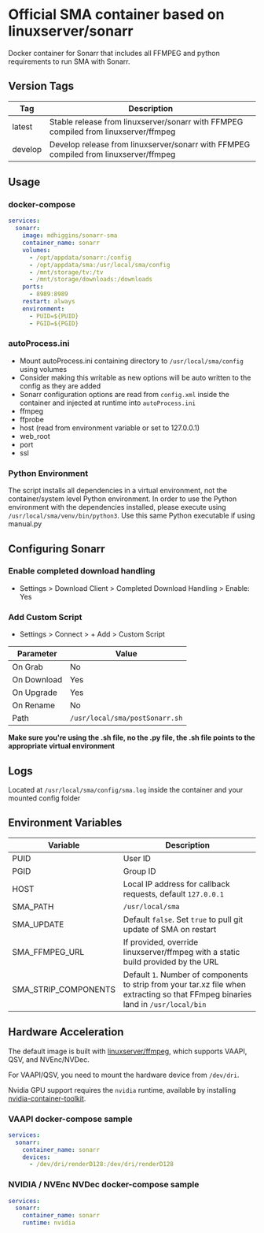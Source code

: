 # Official SMA container based on linuxserver/sonarr

Docker container for Sonarr that includes all FFMPEG and python requirements to run SMA with Sonarr.

## Version Tags

|Tag|Description|
|---|---|
|latest|Stable release from linuxserver/sonarr with FFMPEG compiled from linuxserver/ffmpeg|
|develop|Develop release from linuxserver/sonarr with FFMPEG compiled from linuxserver/ffmpeg|

## Usage

### docker-compose
~~~yml
services:
  sonarr:
    image: mdhiggins/sonarr-sma
    container_name: sonarr
    volumes:
      - /opt/appdata/sonarr:/config
      - /opt/appdata/sma:/usr/local/sma/config
      - /mnt/storage/tv:/tv
      - /mnt/storage/downloads:/downloads
    ports:
      - 8989:8989
    restart: always
    environment:
      - PUID=${PUID}
      - PGID=${PGID}
~~~

### autoProcess.ini
- Mount autoProcess.ini containing directory to `/usr/local/sma/config` using volumes
 - Consider making this writable as new options will be auto written to the config as they are added
- Sonarr configuration options are read from `config.xml` inside the container and injected at runtime into `autoProcess.ini`
 - ffmpeg
 - ffprobe
 - host (read from environment variable or set to 127.0.0.1)
 - web_root
 - port
 - ssl

### Python Environment
The script installs all dependencies in a virtual environment, not the container/system level Python environment. In order to use the Python environment with the dependencies installed, please execute using `/usr/local/sma/venv/bin/python3`. Use this same Python executable if using manual.py

## Configuring Sonarr

###  Enable completed download handling
- Settings > Download Client > Completed Download Handling > Enable: Yes

### Add Custom Script
- Settings > Connect > + Add > Custom Script

|Parameter|Value|
|---|---|
|On Grab| No|
|On Download| Yes|
|On Upgrade| Yes|
|On Rename| No|
|Path|`/usr/local/sma/postSonarr.sh`|

**Make sure you're using the .sh file, no the .py file, the .sh file points to the appropriate virtual environment**

## Logs

Located at `/usr/local/sma/config/sma.log` inside the container and your mounted config folder

## Environment Variables
|Variable|Description|
|---|---|
|PUID|User ID|
|PGID|Group ID|
|HOST|Local IP address for callback requests, default `127.0.0.1`|
|SMA_PATH|`/usr/local/sma`|
|SMA_UPDATE|Default `false`. Set `true` to pull git update of SMA on restart|
|SMA_FFMPEG_URL|If provided, override linuxserver/ffmpeg with a static build provided by the URL|
|SMA_STRIP_COMPONENTS|Default `1`. Number of components to strip from your tar.xz file when extracting so that FFmpeg binaries land in `/usr/local/bin`|

## Hardware Acceleration
The default image is built with [linuxserver/ffmpeg](https://hub.docker.com/r/linuxserver/ffmpeg), which supports VAAPI, QSV, and NVEnc/NVDec.

For VAAPI/QSV, you need to mount the hardware device from `/dev/dri`. 

Nvidia GPU support requires the `nvidia` runtime, available by installing [nvidia-container-toolkit](https://github.com/NVIDIA/nvidia-container-toolkit).

### VAAPI docker-compose sample
~~~yml
services:
  sonarr:
    container_name: sonarr
    devices:
      - /dev/dri/renderD128:/dev/dri/renderD128
~~~

### NVIDIA / NVEnc  NVDec docker-compose sample
~~~yml
services:
  sonarr:
    container_name: sonarr
    runtime: nvidia
~~~

